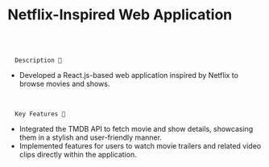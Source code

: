    # Netflix-Inspired Web Application
 <br>
 <br>
 
      Description 🔑
 
- Developed a React.js-based web application inspired by Netflix to browse movies and shows.

<br>
 
      Key Features 🔑
 

- Integrated the TMDB API to fetch movie and show details, showcasing them in a stylish and user-friendly manner.
- Implemented features for users to watch movie trailers and related video clips directly within the application.

